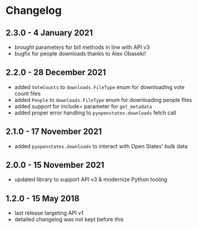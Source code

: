 # Changelog

## 2.3.0 - 4 January 2021

* brought parameters for bill methods in line with API v3
* bugfix for people downloads thanks to Alex Obaseki!

## 2.2.0 - 28 December 2021

* added `VoteCounts` to `downloads.FileType` enum for downloading vote count files
* added `People` to `downloads.FileType` enum for downloading people files
* added support for include= parameter for `get_metadata`
* added proper error handling to `pyopenstates.downloads` fetch call

## 2.1.0 - 17 November 2021

* added `pyopenstates.downloads` to interact with Open States' bulk data

## 2.0.0 - 15 November 2021

* updated library to support API v3 & modernize Python tooling

## 1.2.0 - 15 May 2018

* last release targeting API v1
* detailed changelog was not kept before this

